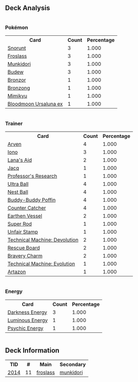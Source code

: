 
## Deck Analysis

<div style="display: flex; flex-wrap: wrap;">
<div style="flex: 1; margin-right: 10px;">
<h3>Pokémon</h3><table><tr><th>Card</th><th>Count</th><th>Percentage</th></tr><tr><td rowspan='1'><a href='https://limitlesstcg.com/cards/TWM/51'>Snorunt</a></td><td>3</td><td>1.000</td></tr><tr><td rowspan='1'><a href='https://limitlesstcg.com/cards/TWM/53'>Froslass</a></td><td>3</td><td>1.000</td></tr><tr><td rowspan='1'><a href='https://limitlesstcg.com/cards/TWM/95'>Munkidori</a></td><td>3</td><td>1.000</td></tr><tr><td rowspan='1'><a href='https://limitlesstcg.com/cards/PRE/4'>Budew</a></td><td>3</td><td>1.000</td></tr><tr><td rowspan='1'><a href='https://limitlesstcg.com/cards/PRE/66'>Bronzor</a></td><td>1</td><td>1.000</td></tr><tr><td rowspan='1'><a href='https://limitlesstcg.com/cards/TEF/69'>Bronzong</a></td><td>1</td><td>1.000</td></tr><tr><td rowspan='1'><a href='https://limitlesstcg.com/cards/PAL/97'>Mimikyu</a></td><td>1</td><td>1.000</td></tr><tr><td rowspan='1'><a href='https://limitlesstcg.com/cards/TWM/141'>Bloodmoon Ursaluna ex</a></td><td>1</td><td>1.000</td></tr></table>
</div><div style='flex: 1; margin-right: 10px;'><h3>Trainer</h3><table><tr><th>Card</th><th>Count</th><th>Percentage</th></tr><tr><td rowspan='1'><a href='https://limitlesstcg.com/cards/OBF/186'>Arven</a></td><td>4</td><td>1.000</td></tr><tr><td rowspan='1'><a href='https://limitlesstcg.com/cards/PAL/185'>Iono</a></td><td>3</td><td>1.000</td></tr><tr><td rowspan='1'><a href='https://limitlesstcg.com/cards/TWM/155'>Lana's Aid</a></td><td>2</td><td>1.000</td></tr><tr><td rowspan='1'><a href='https://limitlesstcg.com/cards/SVI/175'>Jacq</a></td><td>1</td><td>1.000</td></tr><tr><td rowspan='1'><a href='https://limitlesstcg.com/cards/SVI/189'>Professor's Research</a></td><td>1</td><td>1.000</td></tr><tr><td rowspan='1'><a href='https://limitlesstcg.com/cards/SVI/196'>Ultra Ball</a></td><td>4</td><td>1.000</td></tr><tr><td rowspan='1'><a href='https://limitlesstcg.com/cards/SVI/181'>Nest Ball</a></td><td>4</td><td>1.000</td></tr><tr><td rowspan='1'><a href='https://limitlesstcg.com/cards/TEF/144'>Buddy-Buddy Poffin</a></td><td>4</td><td>1.000</td></tr><tr><td rowspan='1'><a href='https://limitlesstcg.com/cards/PAR/160'>Counter Catcher</a></td><td>4</td><td>1.000</td></tr><tr><td rowspan='1'><a href='https://limitlesstcg.com/cards/PAR/163'>Earthen Vessel</a></td><td>2</td><td>1.000</td></tr><tr><td rowspan='1'><a href='https://limitlesstcg.com/cards/PAL/188'>Super Rod</a></td><td>1</td><td>1.000</td></tr><tr><td rowspan='1'><a href='https://limitlesstcg.com/cards/TWM/165'>Unfair Stamp</a></td><td>1</td><td>1.000</td></tr><tr><td rowspan='1'><a href='https://limitlesstcg.com/cards/PAR/177'>Technical Machine: Devolution</a></td><td>2</td><td>1.000</td></tr><tr><td rowspan='1'><a href='https://limitlesstcg.com/cards/TEF/159'>Rescue Board</a></td><td>2</td><td>1.000</td></tr><tr><td rowspan='1'><a href='https://limitlesstcg.com/cards/PAL/173'>Bravery Charm</a></td><td>2</td><td>1.000</td></tr><tr><td rowspan='1'><a href='https://limitlesstcg.com/cards/PAR/178'>Technical Machine: Evolution</a></td><td>1</td><td>1.000</td></tr><tr><td rowspan='1'><a href='https://limitlesstcg.com/cards/PAL/171'>Artazon</a></td><td>1</td><td>1.000</td></tr></table>
</div><div style='flex: 1; margin-right: 10px;'><h3>Energy</h3><table><tr><th>Card</th><th>Count</th><th>Percentage</th></tr><tr><td rowspan='1'><a href='https://limitlesstcg.com/cards/SVE/15'>Darkness Energy</a></td><td>3</td><td>1.000</td></tr><tr><td rowspan='1'><a href='https://limitlesstcg.com/cards/PAL/191'>Luminous Energy</a></td><td>1</td><td>1.000</td></tr><tr><td rowspan='1'><a href='https://limitlesstcg.com/cards/SVE/13'>Psychic Energy</a></td><td>1</td><td>1.000</td></tr></table>
</div></div>

## Deck Information

<table>
<tr><th>TID</th><th>#</th><th>Main</th><th>Secondary</th></tr>
<tr><td><a href='https://limitlesstcg.com/tournaments/jp/2014'>2014</a></td><td>11</td><td><a href='https://limitlesstcg.com/decks/list/jp/30049'>froslass</a></td><td><a href='https://limitlesstcg.com/decks/list/jp/30049'>munkidori</a></td></tr></table>
